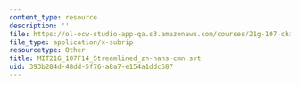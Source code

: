 ```yaml
---
content_type: resource
description: ''
file: https://ol-ocw-studio-app-qa.s3.amazonaws.com/courses/21g-107-chinese-i-streamlined-fall-2014/393b284d48dd5f76a8a7e154a1ddc687_MIT21G_107F14_Streamlined_zh-hans-cmn.vtt
file_type: application/x-subrip
resourcetype: Other
title: MIT21G_107F14_Streamlined_zh-hans-cmn.srt
uid: 393b284d-48dd-5f76-a8a7-e154a1ddc687
---
```

